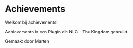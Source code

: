 # Achievements

Welkom bij achievements!

Achievements is een Plugin die NLG - The Kingdom gebruikt.

Gemaakt door Marten
